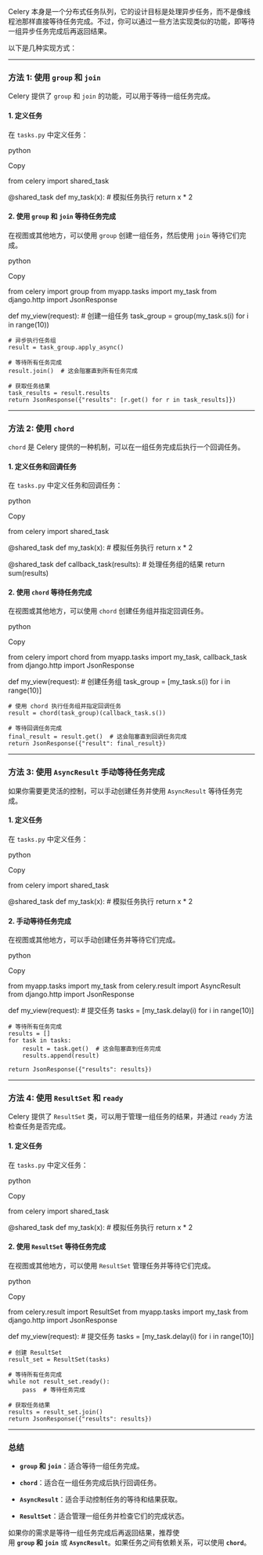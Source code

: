 Celery 本身是一个分布式任务队列，它的设计目标是处理异步任务，而不是像线程池那样直接等待任务完成。不过，你可以通过一些方法实现类似的功能，即等待一组异步任务完成后再返回结果。

以下是几种实现方式：

---

### 方法 1: 使用 `group` 和 `join`

Celery 提供了 `group` 和 `join` 的功能，可以用于等待一组任务完成。

#### 1. 定义任务

在 `tasks.py` 中定义任务：

python

Copy

from celery import shared_task

@shared_task
def my_task(x):
    # 模拟任务执行
    return x * 2

#### 2. 使用 `group` 和 `join` 等待任务完成

在视图或其他地方，可以使用 `group` 创建一组任务，然后使用 `join` 等待它们完成。

python

Copy

from celery import group
from myapp.tasks import my_task
from django.http import JsonResponse

def my_view(request):
    # 创建一组任务
    task_group = group(my_task.s(i) for i in range(10))
    
    # 异步执行任务组
    result = task_group.apply_async()
    
    # 等待所有任务完成
    result.join()  # 这会阻塞直到所有任务完成
    
    # 获取任务结果
    task_results = result.results
    return JsonResponse({"results": [r.get() for r in task_results]})

---

### 方法 2: 使用 `chord`

`chord` 是 Celery 提供的一种机制，可以在一组任务完成后执行一个回调任务。

#### 1. 定义任务和回调任务

在 `tasks.py` 中定义任务和回调任务：

python

Copy

from celery import shared_task

@shared_task
def my_task(x):
    # 模拟任务执行
    return x * 2

@shared_task
def callback_task(results):
    # 处理任务组的结果
    return sum(results)

#### 2. 使用 `chord` 等待任务完成

在视图或其他地方，可以使用 `chord` 创建任务组并指定回调任务。

python

Copy

from celery import chord
from myapp.tasks import my_task, callback_task
from django.http import JsonResponse

def my_view(request):
    # 创建任务组
    task_group = [my_task.s(i) for i in range(10)]
    
    # 使用 chord 执行任务组并指定回调任务
    result = chord(task_group)(callback_task.s())
    
    # 等待回调任务完成
    final_result = result.get()  # 这会阻塞直到回调任务完成
    return JsonResponse({"result": final_result})

---

### 方法 3: 使用 `AsyncResult` 手动等待任务完成

如果你需要更灵活的控制，可以手动创建任务并使用 `AsyncResult` 等待任务完成。

#### 1. 定义任务

在 `tasks.py` 中定义任务：

python

Copy

from celery import shared_task

@shared_task
def my_task(x):
    # 模拟任务执行
    return x * 2

#### 2. 手动等待任务完成

在视图或其他地方，可以手动创建任务并等待它们完成。

python

Copy

from myapp.tasks import my_task
from celery.result import AsyncResult
from django.http import JsonResponse

def my_view(request):
    # 提交任务
    tasks = [my_task.delay(i) for i in range(10)]
    
    # 等待所有任务完成
    results = []
    for task in tasks:
        result = task.get()  # 这会阻塞直到任务完成
        results.append(result)
    
    return JsonResponse({"results": results})

---

### 方法 4: 使用 `ResultSet` 和 `ready`

Celery 提供了 `ResultSet` 类，可以用于管理一组任务的结果，并通过 `ready` 方法检查任务是否完成。

#### 1. 定义任务

在 `tasks.py` 中定义任务：

python

Copy

from celery import shared_task

@shared_task
def my_task(x):
    # 模拟任务执行
    return x * 2

#### 2. 使用 `ResultSet` 等待任务完成

在视图或其他地方，可以使用 `ResultSet` 管理任务并等待它们完成。

python

Copy

from celery.result import ResultSet
from myapp.tasks import my_task
from django.http import JsonResponse

def my_view(request):
    # 提交任务
    tasks = [my_task.delay(i) for i in range(10)]
    
    # 创建 ResultSet
    result_set = ResultSet(tasks)
    
    # 等待所有任务完成
    while not result_set.ready():
        pass  # 等待任务完成
    
    # 获取任务结果
    results = result_set.join()
    return JsonResponse({"results": results})

---

### 总结

- **`group` 和 `join`**：适合等待一组任务完成。
    
- **`chord`**：适合在一组任务完成后执行回调任务。
    
- **`AsyncResult`**：适合手动控制任务的等待和结果获取。
    
- **`ResultSet`**：适合管理一组任务并检查它们的完成状态。
    

如果你的需求是等待一组任务完成后再返回结果，推荐使用 **`group` 和 `join`** 或 **`AsyncResult`**。如果任务之间有依赖关系，可以使用 **`chord`**。